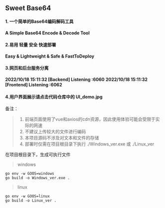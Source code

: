 ## Sweet Base64

#### 1. 一个简单的Base64编码解码工具

**A Simple Base64 Encode & Decode Tool**

#### 2.易用 轻量 安全 快速部署

**Easy  &  Lightweight  &  Safe  &  FastToDeploy**

#### 3.网页和后台服务分离

**2022/10/18 15:11:32 [Backend] Listening  :6060**
**2022/10/18 15:11:32 [Frontend] Listening  :6062**

#### 4.用户界面展示请点击代码仓库中的 UI_demo.jpg

备注：

> 1. 前端页面使用了vue和axios的cdn资源，因此使用体验可能会受限于实际的网速
> 2. 不建议上传较大的文件进行编码
> 3. 本项目源码不涉及对文本和文件的存储
> 3. 部署时仅需在项目根目录下执行 ./Windows_ver.exe 或 ./Linux_ver



在项目根目录下，生成可执行文件

> windows

~~~
go env -w GOOS=windows
go build -o Windows_ver.exe .
~~~

> linux

~~~
go env -w GOOS=linux
go build -o Linux_ver .
~~~

